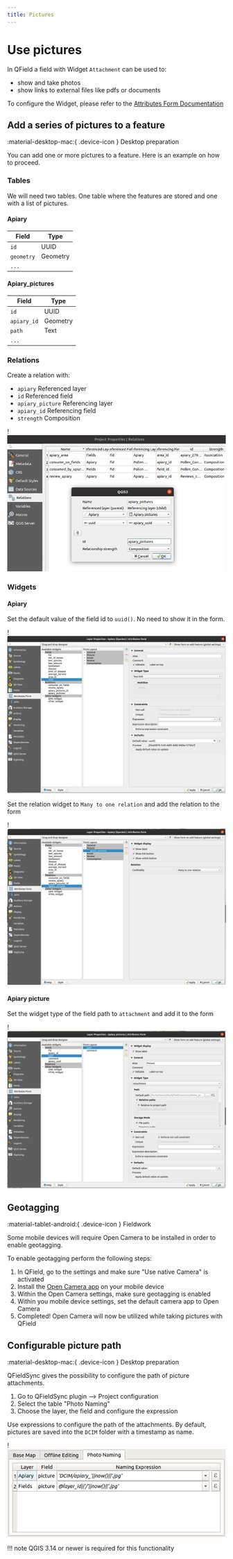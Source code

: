 ```yaml
---
title: Pictures
---
```


# Use pictures

In QField a field with Widget `Attachment` can be used to:
-   show and take photos
-   show links to external files like pdfs or documents

To configure the Widget, please refer to the [Attributes Form Documentation](../attributes-form/#configure-attachmentpictures-widget)

## Add a series of pictures to a feature
:material-desktop-mac:{ .device-icon } Desktop preparation

You can add one or more pictures to a feature. Here is an example on
how to proceed.

### Tables
We will need two tables. One table where the features are stored and one
with a list of pictures.

#### Apiary
| Field      | Type     |
|------------|----------|
| `id`       | UUID     |
| `geometry` | Geometry |
| `...`      |          |

#### Apiary_pictures
| Field       | Type     |
|-------------|----------|
| `id`        | UUID     |
| `apiary_id` | Geometry |
| `path`      | Text     |
| `...`       |          |

### Relations
Create a relation with:

-   `apiary` Referenced layer
-   `id` Referenced field
-   `apiary_picture` Referencing layer
-   `apiary_id` Referencing field
-   `strength` Composition

!![Relations](../assets/images/add-1-n-pictures-relations.png)

### Widgets

#### Apiary
Set the default value of the field id to `uuid()`. No need to show it in
the form.

!![widgets](../assets/images/add-1-n-pictures-widgets_hive.png)

Set the relation widget to `Many to one relation` and add the relation
to the form

!![widgets](../assets/images/add-1-n-pictures-widgets_hive2.png)

#### Apiary picture
Set the widget type of the field path to `attachment` and add it to the
form

!![widgets](../assets/images/add-1-n-pictures-widgets_picture.png)


## Geotagging
:material-tablet-android:{ .device-icon } Fieldwork

Some mobile devices will require Open Camera to be installed in order to
enable geotagging.

To enable geotagging perform the following steps:

1.  In QField, go to the settings and make sure "Use native Camera" is
    activated
2.  Install the [Open Camera app](https://play.google.com/store/apps/details?id=net.sourceforge.opencamera&hl=en&gl=US)
    on your mobile device
3.  Within the Open Camera settings, make sure geotagging is enabled
4.  Within you mobile device settings, set the default camera app to
    Open Camera
5.  Completed! Open Camera will now be utilized while taking pictures
    with QField


## Configurable picture path
:material-desktop-mac:{ .device-icon } Desktop preparation

QFieldSync gives the possibility to configure the path of picture
attachments.

1.  Go to QFieldSync plugin \--\> Project configuration
2.  Select the table "Photo Naming"
3.  Choose the layer, the field and configure the expression

Use expressions to configure the path of the attachments. By default,
pictures are saved into the `DCIM` folder with a timestamp
as name.

!![picture_path](../assets/images/picture_path.png)

!!! note
    QGIS 3.14 or newer is required for this functionality
